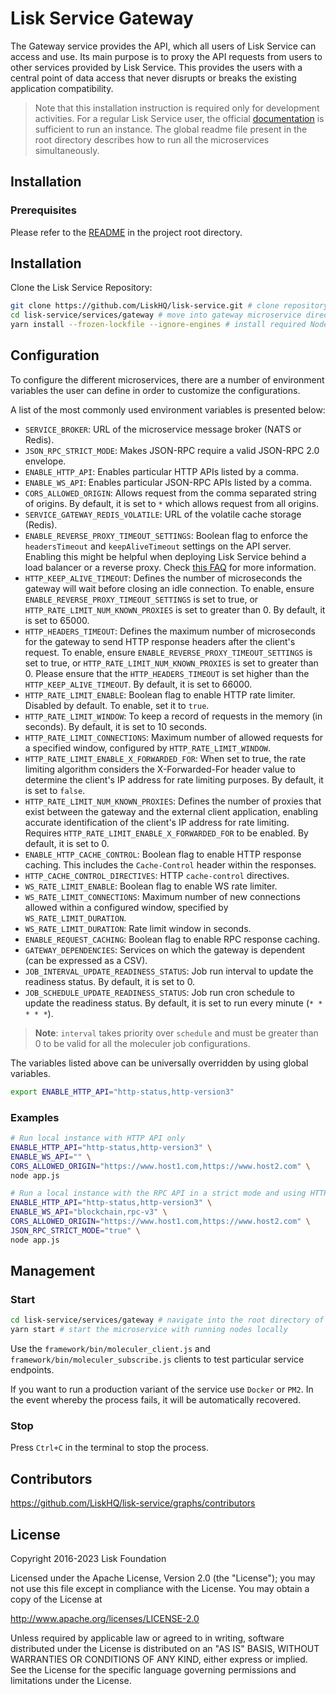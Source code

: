 # Lisk Service Gateway

The Gateway service provides the API, which all users of Lisk Service can access and use. Its main purpose is to proxy the API requests from users to other services provided by Lisk Service. This provides the users with a central point of data access that never disrupts or breaks the existing application compatibility.

> Note that this installation instruction is required only for development activities. For a regular Lisk Service user, the official [documentation](https://lisk.com/documentation/lisk-service/) is sufficient to run an instance. The global readme file present in the root directory describes how to run all the microservices simultaneously.

## Installation

### Prerequisites

Please refer to the [README](../../README.md) in the project root directory.

## Installation

Clone the Lisk Service Repository:

```bash
git clone https://github.com/LiskHQ/lisk-service.git # clone repository
cd lisk-service/services/gateway # move into gateway microservice directory
yarn install --frozen-lockfile --ignore-engines # install required Node.js dependencies
```

## Configuration

To configure the different microservices, there are a number of environment variables the user can define in order to customize the configurations.

A list of the most commonly used environment variables is presented below:

- `SERVICE_BROKER`: URL of the microservice message broker (NATS or Redis).
- `JSON_RPC_STRICT_MODE`: Makes JSON-RPC require a valid JSON-RPC 2.0 envelope.
- `ENABLE_HTTP_API`: Enables particular HTTP APIs listed by a comma.
- `ENABLE_WS_API`: Enables particular JSON-RPC APIs listed by a comma.
- `CORS_ALLOWED_ORIGIN`: Allows request from the comma separated string of origins. By default, it is set to `*` which allows request from all origins.
- `SERVICE_GATEWAY_REDIS_VOLATILE`: URL of the volatile cache storage (Redis).
- `ENABLE_REVERSE_PROXY_TIMEOUT_SETTINGS`: Boolean flag to enforce the `headersTimeout` and `keepAliveTimeout` settings on the API server. Enabling this might be helpful when deploying Lisk Service behind a load balancer or a reverse proxy. Check [this FAQ](https://moleculer.services/docs/0.14/faq.html#Why-am-I-getting-502-Bad-Gateway-when-api-gateway-is-behind-ALB-on-AWS) for more information.
- `HTTP_KEEP_ALIVE_TIMEOUT`: Defines the number of microseconds the gateway will wait before closing an idle connection. To enable, ensure `ENABLE_REVERSE_PROXY_TIMEOUT_SETTINGS` is set to true, or `HTTP_RATE_LIMIT_NUM_KNOWN_PROXIES` is set to greater than 0. By default, it is set to 65000.
- `HTTP_HEADERS_TIMEOUT`: Defines the maximum number of microseconds for the gateway to send HTTP response headers after the client's request. To enable, ensure `ENABLE_REVERSE_PROXY_TIMEOUT_SETTINGS` is set to true, or `HTTP_RATE_LIMIT_NUM_KNOWN_PROXIES` is set to greater than 0. Please ensure that the `HTTP_HEADERS_TIMEOUT` is set higher than the `HTTP_KEEP_ALIVE_TIMEOUT`. By default, it is set to 66000.
- `HTTP_RATE_LIMIT_ENABLE`: Boolean flag to enable HTTP rate limiter. Disabled by default. To enable, set it to `true`.
- `HTTP_RATE_LIMIT_WINDOW`: To keep a record of requests in the memory (in seconds). By default, it is set to 10 seconds.
- `HTTP_RATE_LIMIT_CONNECTIONS`: Maximum number of allowed requests for a specified window, configured by `HTTP_RATE_LIMIT_WINDOW`.
- `HTTP_RATE_LIMIT_ENABLE_X_FORWARDED_FOR`: When set to true, the rate limiting algorithm considers the X-Forwarded-For header value to determine the client's IP address for rate limiting purposes. By default, it is set to `false`.
- `HTTP_RATE_LIMIT_NUM_KNOWN_PROXIES`: Defines the number of proxies that exist between the gateway and the external client application, enabling accurate identification of the client's IP address for rate limiting. Requires `HTTP_RATE_LIMIT_ENABLE_X_FORWARDED_FOR` to be enabled. By default, it is set to 0.
- `ENABLE_HTTP_CACHE_CONTROL`: Boolean flag to enable HTTP response caching. This includes the `Cache-Control` header within the responses.
- `HTTP_CACHE_CONTROL_DIRECTIVES`: HTTP `cache-control` directives.
- `WS_RATE_LIMIT_ENABLE`: Boolean flag to enable WS rate limiter.
- `WS_RATE_LIMIT_CONNECTIONS`:  Maximum number of new connections allowed within a configured window, specified by `WS_RATE_LIMIT_DURATION`.
- `WS_RATE_LIMIT_DURATION`: Rate limit window in seconds.
- `ENABLE_REQUEST_CACHING`: Boolean flag to enable RPC response caching.
- `GATEWAY_DEPENDENCIES`: Services on which the gateway is dependent (can be expressed as a CSV).
- `JOB_INTERVAL_UPDATE_READINESS_STATUS`: Job run interval to update the readiness status. By default, it is set to 0.
- `JOB_SCHEDULE_UPDATE_READINESS_STATUS`: Job run cron schedule to update the readiness status. By default, it is set to run every minute (`* * * * *`).

> **Note**: `interval` takes priority over `schedule` and must be greater than 0 to be valid for all the moleculer job configurations.

The variables listed above can be universally overridden by using global variables.

```bash
export ENABLE_HTTP_API="http-status,http-version3"
```

### Examples

```bash
# Run local instance with HTTP API only
ENABLE_HTTP_API="http-status,http-version3" \
ENABLE_WS_API="" \
CORS_ALLOWED_ORIGIN="https://www.host1.com,https://www.host2.com" \
node app.js
```

```bash
# Run a local instance with the RPC API in a strict mode and using HTTP
ENABLE_HTTP_API="http-status,http-version3" \
ENABLE_WS_API="blockchain,rpc-v3" \
CORS_ALLOWED_ORIGIN="https://www.host1.com,https://www.host2.com" \
JSON_RPC_STRICT_MODE="true" \
node app.js
```

## Management

### Start

```bash
cd lisk-service/services/gateway # navigate into the root directory of the gateway microservice
yarn start # start the microservice with running nodes locally
```

Use the `framework/bin/moleculer_client.js` and `framework/bin/moleculer_subscribe.js` clients to test particular service endpoints.

If you want to run a production variant of the service use `Docker` or `PM2`. In the event whereby the process fails, it will be automatically recovered.

### Stop

Press `Ctrl+C` in the terminal to stop the process.

## Contributors

https://github.com/LiskHQ/lisk-service/graphs/contributors

## License

Copyright 2016-2023 Lisk Foundation

Licensed under the Apache License, Version 2.0 (the "License");
you may not use this file except in compliance with the License.
You may obtain a copy of the License at

http://www.apache.org/licenses/LICENSE-2.0

Unless required by applicable law or agreed to in writing, software
distributed under the License is distributed on an "AS IS" BASIS,
WITHOUT WARRANTIES OR CONDITIONS OF ANY KIND, either express or implied.
See the License for the specific language governing permissions and
limitations under the License.

[lisk documentation site]: https://lisk.com/documentation
